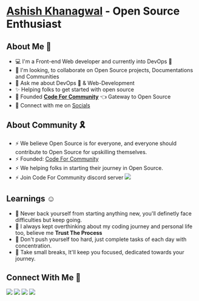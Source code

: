 # [Ashish Khanagwal](https://github.com/Ashish-khanagwal) - Open Source Enthusiast

## About Me 👋

- 💻 I'm a Front-end Web developer and currently into DevOps 🥑
- 🤝 I'm looking, to collaborate on Open Source projects, Documentations and Communities
- 💬 Ask me about DevOps 🥑 & Web-Development
- ✨ Helping folks to get started with open source
- 🎫 Founded <a href="https://twitter.com/codeforcomm"/><b>Code For Community</b></a> :point_left: Gateway to Open Source
- 🌴 Connect with me on <a href="https://linktr.ee/Ashish_Khanagwal">Socials</a>

## About Community 🎗️

- ⚡ We believe Open Source is for everyone, and everyone should contribute to Open Source for upskilling themselves.
- ⚡ Founded: [Code For Community](https://twitter.com/codeforcomm")
- ⚡ We helping folks in starting their journey in Open Source.
- ⚡ Join Code For Community discord server <a href="https://discord.gg/AfYcurdCd3"><img src="https://img.shields.io/badge/%3CCode For Community%3E-%237289DA.svg?style=for-the-badge&logo=discord&logoColor=white"/></a>

## Learnings ☺️

- 📌 Never back yourself from starting anything new, you'll definetly face difficulties but keep going.
- 📌 I always kept overthinking about my coding journey and personal life too, believe me **Trust The Process**
- 📌 Don't push yourself too hard, just complete tasks of each day with concentration.
- 📌 Take small breaks, It'll keep you focused, dedicated towards your journey.

## Connect With Me 🤝

[<img src = "https://img.shields.io/badge/github-%3776AB.svg?style=for-the-badge&logo=git&logoColor=white&color=F05032">](https://github.com/Ashish-khanagwal)
[<img src = "https://img.shields.io/badge/twitter-%2320A1F1.svg?&style=for-the-badge&logo=twitter&logoColor=white">](https://twitter.com/iashishkhangwal)
[<img src="https://img.shields.io/badge/linkedin-%230077B5.svg?&style=for-the-badge&logo=linkedin&logoColor=white" />](https://www.linkedin.com/in/ashish-khanagwal-890326213/)
[<img src="https://img.shields.io/badge/linkfree-%230077B5.svg?&style=for-the-badge&logo=linktree&logoColor=white" />](https://linkfree.eddiehub.io/Ashish-Khanagwal)
